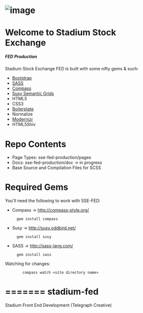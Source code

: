 ![image](https://github.com/lindseybradford/sse-fed/blob/master/images/logo-color.jpg?raw=true)
=====================


Welcome to Stadium Stock Exchange
=====================
##### FED Production 
Stadium Stock Exchange FED is built with some nifty gems & such:



- [Bootstrap](https://github.com/twitter/bootstrap) 
- [SASS](http://sass-lang.com/)
- [Compass](http://compass-style.org/)
- [Susy Semantic Grids](http://susy.oddbird.net/)
- HTML5
- CSS3
- [Boilerplate](http://html5boilerplate.com/)
- Normalize
- [Modernizr](http://modernizr.com/)
- HTML5Shiv



Repo Contents
=====================
* Page Types: sse-fed-production/pages  
* Docs: sse-fed-production/doc → in progress
* Base Source and Compilation Files for SCSS


Required Gems
=====================
You'll need the following to work with SSE-FED:

- Compass → http://compass-style.org/
		
		gem install compass
		
- Susy → http://susy.oddbird.net/

		gem install susy


- SASS → http://sass-lang.com/

		gem install sass


Watching for changes: 
			
			compass watch <site directory name>

=======
stadium-fed
===========

Stadium Front End Development (Telegraph Creative)
